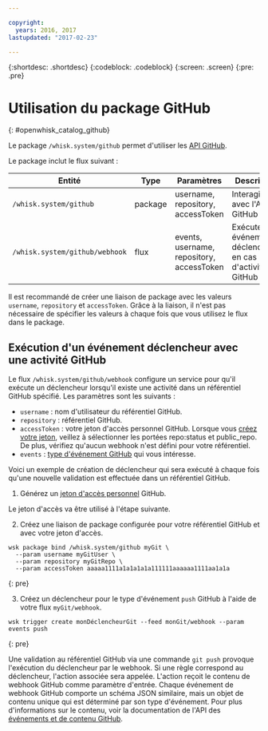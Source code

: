 ```yaml
---

copyright:
  years: 2016, 2017
lastupdated: "2017-02-23"

---
```


{:shortdesc: .shortdesc}
{:codeblock: .codeblock}
{:screen: .screen}
{:pre: .pre}

# Utilisation du package GitHub
{: #openwhisk_catalog_github}

Le package `/whisk.system/github` permet d'utiliser les [API GitHub](https://developer.github.com/).

Le package inclut le flux suivant :

| Entité | Type | Paramètres | Description |
| --- | --- | --- | --- |
| `/whisk.system/github` | package | username, repository, accessToken | Interagir avec l'API GitHub |
| `/whisk.system/github/webhook` | flux | events, username, repository, accessToken | Exécuter des événements déclencheurs en cas d'activité GitHub |

Il est recommandé de créer une liaison de package avec les valeurs `username`, `repository` et `accessToken`.  Grâce à la liaison, il n'est pas nécessaire de spécifier les valeurs à chaque fois que
vous utilisez le flux dans le package.

## Exécution d'un événement déclencheur avec une activité GitHub

Le flux `/whisk.system/github/webhook` configure un service pour qu'il exécute un déclencheur lorsqu'il existe une activité dans un référentiel GitHub spécifié. Les paramètres sont les suivants :

- `username` : nom d'utilisateur du référentiel GitHub.
- `repository` : référentiel GitHub.
- `accessToken` : votre jeton d'accès personnel GitHub. Lorsque vous [créez votre
jeton](https://github.com/settings/tokens), veillez à sélectionner les portées repo:status et public_repo. De plus, vérifiez qu'aucun webhook n'est défini pour votre référentiel.
- `events` : [type d'événement GitHub](https://developer.github.com/v3/activity/events/types/) qui vous intéresse.

Voici un exemple de création de déclencheur qui sera exécuté à chaque fois qu'une nouvelle validation est effectuée dans un référentiel GitHub.

1. Générez un [jeton d'accès personnel](https://github.com/settings/tokens) GitHub.
  
  Le jeton d'accès va être utilisé à l'étape suivante.
  
2. Créez une liaison de package configurée pour votre référentiel GitHub et avec votre jeton d'accès.
  
  ```
  wsk package bind /whisk.system/github myGit \
    --param username myGitUser \
    --param repository myGitRepo \
    --param accessToken aaaaa1111a1a1a1a1a111111aaaaaa1111aa1a1a
  ```
  {: pre}
  
3. Créez un déclencheur pour le type d'événement `push` GitHub à l'aide de votre flux `myGit/webhook`.
  
  ```
  wsk trigger create monDéclencheurGit --feed monGit/webhook --param events push
  ```
  {: pre}
  
  Une validation au référentiel GitHub via une commande `git push` provoque l'exécution du déclencheur par le webhook. Si une règle correspond au déclencheur, l'action associée sera appelée.
  L'action reçoit le contenu de webhook GitHub comme paramètre d'entrée. Chaque événement de webhook GitHub comporte un schéma JSON similaire, mais un objet de contenu unique qui est déterminé par son type d'événement.
  Pour plus d'informations sur le contenu, voir la documentation de l'API des [événements et de contenu GitHub](https://developer.github.com/v3/activity/events/types/).
  

